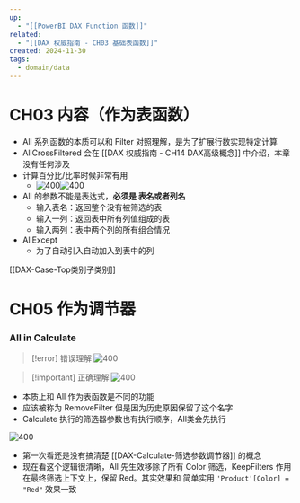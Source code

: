 ```yaml
---
up:
  - "[[PowerBI DAX Function 函数]]"
related:
  - "[[DAX 权威指南 - CH03 基础表函数]]"
created: 2024-11-30
tags:
  - domain/data
---
```


# CH03 内容（作为表函数）


- All 系列函数的本质可以和 Filter 对照理解，是为了扩展行数实现特定计算
- AllCrossFiltered 会在 [[DAX 权威指南 - CH14 DAX高级概念]] 中介绍，本章没有任何涉及
- 计算百分比/比率时候非常有用
	- ![400](https://s1.vika.cn/space/2024/03/20/7123d7defec14f118090e02d8ab65ce8)![400](https://s1.vika.cn/space/2024/03/20/c344ac4749694b42b79475521b95b904)
- All 的参数不能是表达式，**必须是 表名或者列名**
	- 输入表名：返回整个没有被筛选的表
	- 输入一列：返回表中所有列值组成的表
	- 输入两列：表中两个列的所有组合情况
- AllExcept 
	- 为了自动引入自动加入到表中的列



[[DAX-Case-Top类别子类别]]



# CH05 作为调节器

### All in Calculate

> [!error] 错误理解
> ![400](https://s1.vika.cn/space/2024/03/23/f8ab9d8f5b5f4cf090247bae5799f7ad)
> 

> [!important] 正确理解
> ![400](https://s1.vika.cn/space/2024/03/23/3055825904fc4b36bdad0c3832d24086)


- 本质上和 All 作为表函数是不同的功能
- 应该被称为 RemoveFilter 但是因为历史原因保留了这个名字
- Calculate 执行的筛选器参数也有执行顺序，All类会先执行

![400](https://s1.vika.cn/space/2024/03/23/fdebbc3070f344b68582ef05e25c422d)

 - 第一次看还是没有搞清楚 [[DAX-Calculate-筛选参数调节器]] 的概念
 - 现在看这个逻辑很清晰，All 先生效移除了所有 Color 筛选，KeepFilters 作用在最终筛选上下文上，保留 Red。其实效果和 简单实用 `'Product'[Color] = "Red"` 效果一致